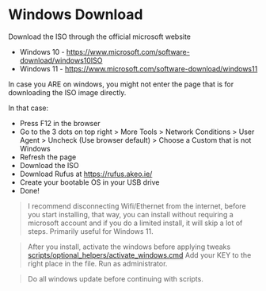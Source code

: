 # Windows Download

Download the ISO through the official microsoft website 

- Windows 10 - <https://www.microsoft.com/software-download/windows10ISO>
- Windows 11 - <https://www.microsoft.com/software-download/windows11>

In case you ARE on windows, you might not enter the page that is for downloading the ISO image directly.

In that case:

- Press F12 in the browser
- Go to the 3 dots on top right > More Tools > Network Conditions > User Agent > Uncheck (Use browser default) > Choose a Custom that is not Windows
- Refresh the page
- Download the ISO
- Download Rufus at <https://rufus.akeo.ie/>
- Create your bootable OS in your USB drive
- Done!

> I recommend disconnecting Wifi/Ethernet from the internet, before you start installing, that way, you can install without requiring a microsoft account and if you do a limited install, it will skip a lot of steps. Primarily useful for Windows 11.

> After you install, activate the windows before applying tweaks [scripts/optional_helpers/activate_windows.cmd](/scripts/optional_helpers/activate_windows.cmd) Add your KEY to the right place in the file. Run as administrator.

> Do all windows update before continuing with scripts. 

